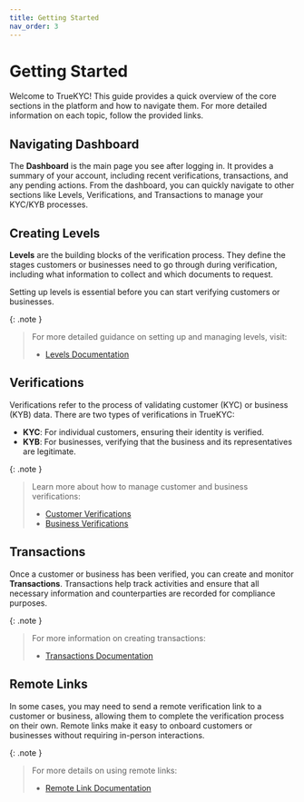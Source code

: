 ```yaml
---
title: Getting Started
nav_order: 3
---
```


# Getting Started

Welcome to TrueKYC! This guide provides a quick overview of the core sections in the platform and how to navigate them. For more detailed information on each topic, follow the provided links.

## Navigating Dashboard

The **Dashboard** is the main page you see after logging in. It provides a summary of your account, including recent verifications, transactions, and any pending actions. From the dashboard, you can quickly navigate to other sections like Levels, Verifications, and Transactions to manage your KYC/KYB processes.

## Creating Levels

**Levels** are the building blocks of the verification process. They define the stages customers or businesses need to go through during verification, including what information to collect and which documents to request. 

Setting up levels is essential before you can start verifying customers or businesses.

{: .note }
> For more detailed guidance on setting up and managing levels, visit:
> - [Levels Documentation](/docs/levels/)

## Verifications

Verifications refer to the process of validating customer (KYC) or business (KYB) data. There are two types of verifications in TrueKYC:
- **KYC**: For individual customers, ensuring their identity is verified.
- **KYB**: For businesses, verifying that the business and its representatives are legitimate.

{: .note }
> Learn more about how to manage customer and business verifications:
> - [Customer Verifications](/docs/verifications/customers/)
> - [Business Verifications](/docs/verifications/businesses/)

## Transactions

Once a customer or business has been verified, you can create and monitor **Transactions**. Transactions help track activities and ensure that all necessary information and counterparties are recorded for compliance purposes.

{: .note }
> For more information on creating transactions:
> - [Transactions Documentation](/docs/transactions/)

## Remote Links

In some cases, you may need to send a remote verification link to a customer or business, allowing them to complete the verification process on their own. Remote links make it easy to onboard customers or businesses without requiring in-person interactions.

{: .note }
> For more details on using remote links:
> - [Remote Link Documentation](/docs/remote/)
